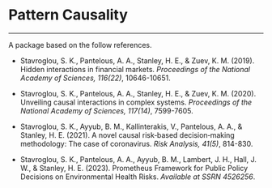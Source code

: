 # Pattern Causality
---

A package based on the follow references.

- Stavroglou, S. K., Pantelous, A. A., Stanley, H. E., & Zuev, K. M. (2019). Hidden interactions in financial markets. *Proceedings of the National Academy of Sciences, 116(22)*, 10646-10651.

- Stavroglou, S. K., Pantelous, A. A., Stanley, H. E., & Zuev, K. M. (2020). Unveiling causal interactions in complex systems. *Proceedings of the National Academy of Sciences, 117(14)*, 7599-7605.

- Stavroglou, S. K., Ayyub, B. M., Kallinterakis, V., Pantelous, A. A., & Stanley, H. E. (2021). A novel causal risk‐based decision‐making methodology: The case of coronavirus. *Risk Analysis, 41(5)*, 814-830.

- Stavroglou, S. K., Pantelous, A. A., Ayyub, B. M., Lambert, J. H., Hall, J. W., & Stanley, H. E. (2023). Prometheus Framework for Public Policy Decisions on Environmental Health Risks. *Available at SSRN 4526256*.
